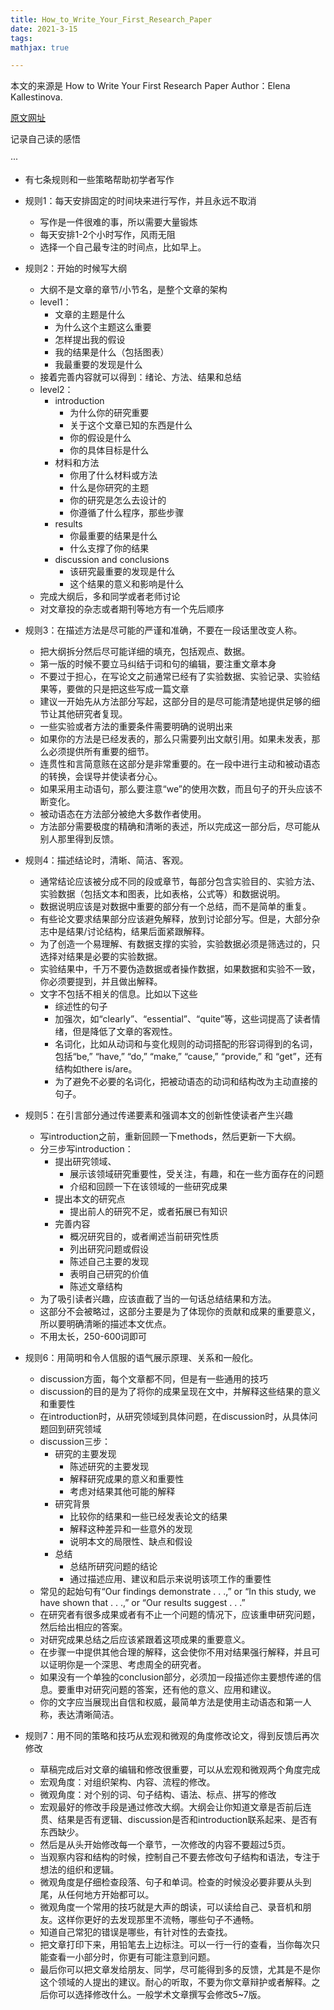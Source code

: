 ```yaml
---
title: How_to_Write_Your_First_Research_Paper
date: 2021-3-15
tags:
mathjax: true

---
```




本文的来源是 How to Write Your First Research Paper Author：Elena Kallestinova.

[原文网址](https://www.researchgate.net/publication/51687160_How_to_Write_Your_First_Research_Paper)

记录自己读的感悟

···

<!-- more -->



- 有七条规则和一些策略帮助初学者写作
- 规则1：每天安排固定的时间块来进行写作，并且永远不取消
  - 写作是一件很难的事，所以需要大量锻炼
  - 每天安排1-2个小时写作，风雨无阻
  - 选择一个自己最专注的时间点，比如早上。
- 规则2：开始的时候写大纲
  - 大纲不是文章的章节/小节名，是整个文章的架构
  - level1：
    - 文章的主题是什么
    - 为什么这个主题这么重要
    - 怎样提出我的假设
    - 我的结果是什么（包括图表）
    - 我最重要的发现是什么
  - 接着完善内容就可以得到：绪论、方法、结果和总结
  - level2：
    - introduction
      - 为什么你的研究重要
      - 关于这个文章已知的东西是什么
      - 你的假设是什么
      - 你的具体目标是什么
    - 材料和方法
      - 你用了什么材料或方法
      - 什么是你研究的主题
      - 你的研究是怎么去设计的
      - 你遵循了什么程序，那些步骤
    - results
      - 你最重要的结果是什么
      - 什么支撑了你的结果
    - discussion and conclusions
      - 该研究最重要的发现是什么
      - 这个结果的意义和影响是什么
  - 完成大纲后，多和同学或者老师讨论
  - 对文章投的杂志或者期刊等地方有一个先后顺序

- 规则3：在描述方法是尽可能的严谨和准确，不要在一段话里改变人称。
  - 把大纲拆分然后尽可能详细的填充，包括观点、数据。
  - 第一版的时候不要立马纠结于词和句的编辑，要注重文章本身
  - 不要过于担心，在写论文之前通常已经有了实验数据、实验记录、实验结果等，要做的只是把这些写成一篇文章
  - 建议一开始先从方法部分写起，这部分目的是尽可能清楚地提供足够的细节让其他研究者复现。
  - 一些实验或者方法的重要条件需要明确的说明出来
  - 如果你的方法是已经发表的，那么只需要列出文献引用。如果未发表，那么必须提供所有重要的细节。
  - 连贯性和言简意赅在这部分是非常重要的。在一段中进行主动和被动语态的转换，会误导并使读者分心。
  - 如果采用主动语句，那么要注意“we”的使用次数，而且句子的开头应该不断变化。
  - 被动语态在方法部分被绝大多数作者使用。
  - 方法部分需要极度的精确和清晰的表述，所以完成这一部分后，尽可能从别人那里得到反馈。

- 规则4：描述结论时，清晰、简洁、客观。
  - 通常结论应该被分成不同的段或章节，每部分包含实验目的、实验方法、实验数据（包括文本和图表，比如表格，公式等）和数据说明。
  - 数据说明应该是对数据中重要的部分有一个总结，而不是简单的重复。
  - 有些论文要求结果部分应该避免解释，放到讨论部分写。但是，大部分杂志中是结果/讨论结构，结果后面紧跟解释。
  - 为了创造一个易理解、有数据支撑的实验，实验数据必须是筛选过的，只选择对结果是必要的实验数据。
  - 实验结果中，千万不要伪造数据或者操作数据，如果数据和实验不一致，你必须要提到，并且做出解释。
  - 文字不包括不相关的信息。比如以下这些
    - 综述性的句子
    - 加强次，如“clearly”、“essential”、“quite”等，这些词提高了读者情绪，但是降低了文章的客观性。
    - 名词化，比如从动词和与变化规则的动词搭配的形容词得到的名词，包括“be,” “have,” “do,” “make,” “cause,” “provide,” 和 “get”，还有 结构如there is/are。
    - 为了避免不必要的名词化，把被动语态的动词和结构改为主动直接的句子。

- 规则5：在引言部分通过传递要素和强调本文的创新性使读者产生兴趣
  - 写introduction之前，重新回顾一下methods，然后更新一下大纲。
  - 分三步写introduction：
    - 提出研究领域、
      - 展示该领域研究重要性，受关注，有趣，和在一些方面存在的问题
      - 介绍和回顾一下在该领域的一些研究成果
    - 提出本文的研究点
      - 提出前人的研究不足，或者拓展已有知识
    - 完善内容
      - 概况研究目的，或者阐述当前研究性质
      - 列出研究问题或假设
      - 陈述自己主要的发现
      - 表明自己研究的价值
      - 陈述文章结构
  - 为了吸引读者兴趣，应该直截了当的一句话总结结果和方法。
  - 这部分不会被略过，这部分主要是为了体现你的贡献和成果的重要意义，所以要明确清晰的描述本文优点。
  - 不用太长，250-600词即可

- 规则6：用简明和令人信服的语气展示原理、关系和一般化。
  - discussion方面，每个文章都不同，但是有一些通用的技巧
  - discussion的目的是为了将你的成果呈现在文中，并解释这些结果的意义和重要性
  - 在introduction时，从研究领域到具体问题，在discussion时，从具体问题回到研究领域
  - discussion三步：
    - 研究的主要发现
      - 陈述研究的主要发现
      - 解释研究成果的意义和重要性
      - 考虑对结果其他可能的解释
    - 研究背景
      - 比较你的结果和一些已经发表论文的结果
      - 解释这种差异和一些意外的发现
      - 说明本文的局限性、缺点和假设
    - 总结
      - 总结所研究问题的结论
      - 通过描述应用、建议和启示来说明该项工作的重要性
  - 常见的起始句有“Our findings demonstrate . . .,” or “In this study, we have shown that . . .,” or “Our results suggest . . .”
  - 在研究者有很多成果或者有不止一个问题的情况下，应该重申研究问题，然后给出相应的答案。
  - 对研究成果总结之后应该紧跟着这项成果的重要意义。
  - 在步骤一中提供其他合理的解释，这会使你不用对结果强行解释，并且可以证明你是一个深思、考虑周全的研究者。
  - 如果没有一个单独的conclusion部分，必须加一段描述你主要想传递的信息。要重申对研究问题的答案，还有他的意义、应用和建议。
  - 你的文字应当展现出自信和权威，最简单方法是使用主动语态和第一人称，表达清晰简洁。

- 规则7：用不同的策略和技巧从宏观和微观的角度修改论文，得到反馈后再次修改
  - 草稿完成后对文章的编辑和修改很重要，可以从宏观和微观两个角度完成
  - 宏观角度：对组织架构、内容、流程的修改。
  - 微观角度：对个别的词、句子结构、语法、标点、拼写的修改
  - 宏观最好的修改手段是通过修改大纲。大纲会让你知道文章是否前后连贯、结果是否有逻辑、discussion是否和introduction联系起来、是否有东西缺少。
  - 然后是从头开始修改每一个章节，一次修改的内容不要超过5页。
  - 当观察内容和结构的时候，控制自己不要去修改句子结构和语法，专注于想法的组织和逻辑。
  - 微观角度是仔细检查段落、句子和单词。检查的时候没必要非要从头到尾，从任何地方开始都可以。
  - 微观角度一个常用的技巧就是大声的朗读，可以读给自己、录音机和朋友。这样你更好的去发现那里不流畅，哪些句子不通畅。
  - 知道自己常犯的错误是哪些，有针对性的去查找。
  - 把文章打印下来，用铅笔去上边标注。可以一行一行的查看，当你每次只能查看一小部分时，你更有可能注意到问题。
  - 最后你可以把文章发给朋友、同学，尽可能得到多的反馈，尤其是不是你这个领域的人提出的建议。耐心的听取，不要为你文章辩护或者解释。之后你可以选择修改什么。一般学术文章撰写会修改5~7版。















